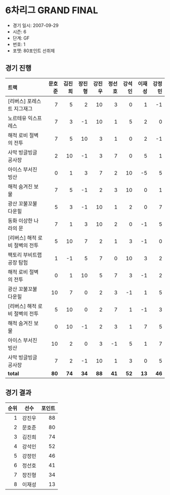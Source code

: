 # 6차리그 GRAND FINAL

- 경기 일시: 2007-09-29
- 시즌: 6
- 단계: GF
- 번호: 1
- 포맷: 80포인트 선취제





## 경기 진행

| 트랙 | 문호준 | 김진희 | 장진형 | 강진우 | 정선호 | 강석인 | 이재성 | 강정민 |
|:---|---:|---:|---:|---:|---:|---:|---:|---:|
| [리버스] 포레스트 지그재그 | 7 | 5 | 2 | 10 | 3 | 0 | 1 | -1 |
| 노르테유 익스프레스 | 7 | 3 | -1 | 10 | 1 | 5 | 2 | 0 |
| 해적 로비 절벽의 전투 | 7 | 5 | 10 | 3 | 1 | 0 | 2 | -1 |
| 사막 빙글빙글 공사장 | 2 | 10 | -1 | 3 | 7 | 0 | 5 | 1 |
| 아이스 부서진 빙산 | 0 | 1 | 3 | 7 | 2 | 10 | -5 | 5 |
| 해적 숨겨진 보물 | 7 | 5 | -1 | 2 | 3 | 10 | 0 | 1 |
| 광산 꼬불꼬불 다운힐 | 5 | 3 | -1 | 10 | 1 | 2 | 0 | 7 |
| 동화 이상한 나라의 문 | 7 | 1 | 3 | 10 | 2 | 0 | -1 | 5 |
| [리버스] 해적 로비 절벽의 전투 | 5 | 10 | 7 | 2 | 1 | 3 | -1 | 0 |
| 팩토리 부비트랩 공장 탐험 | 1 | -1 | 5 | 7 | 0 | 10 | 3 | 2 |
| 해적 로비 절벽의 전투 | 0 | 1 | 10 | 5 | 7 | 3 | -1 | 2 |
| 광산 꼬불꼬불 다운힐 | 10 | 7 | 0 | 2 | 3 | -1 | 1 | 5 |
| [리버스] 해적 로비 절벽의 전투 | 5 | 10 | 0 | 2 | 7 | 1 | -1 | 3 |
| 해적 숨겨진 보물 | 0 | 10 | -1 | 2 | 3 | 1 | 7 | 5 |
| 아이스 부서진 빙산 | 10 | 2 | 0 | 3 | -1 | 5 | 1 | 7 |
| 사막 빙글빙글 공사장 | 7 | 2 | -1 | 10 | 1 | 3 | 0 | 5 |
| __total__ | __80__ | __74__ | __34__ | __88__ | __41__ | __52__ | __13__ | __46__ |




## 경기 결과

| 순위 | 선수 | 포인트 |
|---:|:---:|---:|
| 1 | 강진우 | 88 |
| 2 | 문호준 | 80 |
| 3 | 김진희 | 74 |
| 4 | 강석인 | 52 |
| 5 | 강정민 | 46 |
| 6 | 정선호 | 41 |
| 7 | 장진형 | 34 |
| 8 | 이재성 | 13 |

